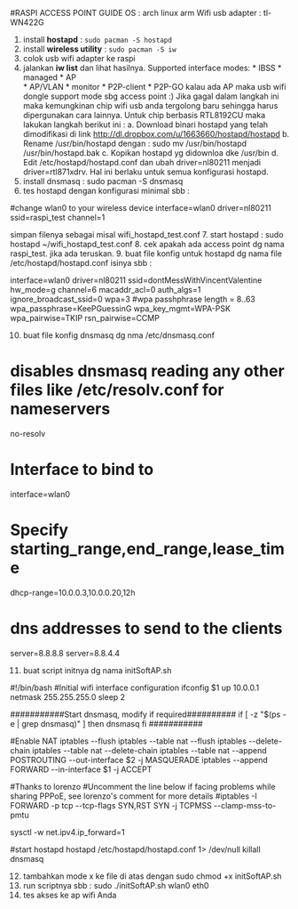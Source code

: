 #RASPI ACCESS POINT GUIDE
OS					: arch linux arm
Wifi usb adapter 	: tl-WN422G

1. install **hostapd** 			: `sudo pacman -S hostapd`
2. install **wireless utility** 	: `sudo pacman -S iw`
3. colok usb wifi adapter ke raspi
4. jalankan **iw list** dan lihat hasilnya.
	Supported interface modes:
	                 * IBSS
	                 * managed
	                 * AP			
	                 * AP/VLAN
	                 * monitor
	                 * P2P-client
	                 * P2P-GO
kalau ada AP maka usb wifi dongle support mode sbg access point :)
Jika gagal dalam langkah ini maka kemungkinan chip wifi usb anda tergolong baru sehingga harus dipergunakan cara lainnya. Untuk chip berbasis RTL8192CU maka lakukan langkah berikut ini :
a.	Download binari hostapd yang telah dimodifikasi di link http://dl.dropbox.com/u/1663660/hostapd/hostapd
b.	Rename /usr/bin/hostapd dengan : sudo mv /usr/bin/hostapd /usr/bin/hostapd.bak
c.	Kopikan hostapd yg didownloa dke /usr/bin
d.	Edit /etc/hostapd/hostapd.conf dan ubah driver=nl80211 menjadi driver=rtl871xdrv. Hal ini berlaku untuk semua konfigurasi hostapd.
5. install dnsmasq	: sudo pacman -S dnsmasq
6. tes hostapd dengan konfigurasi minimal sbb :

#change wlan0 to your wireless device
interface=wlan0
driver=nl80211
ssid=raspi_test
channel=1

simpan filenya sebagai misal wifi_hostapd_test.conf
7. start hostapd	: sudo hostapd ~/wifi_hostapd_test.conf
8. cek apakah ada access point dg nama raspi_test. jika ada teruskan.
9. buat file konfig untuk hostapd dg nama file /etc/hostapd/hostapd.conf 
isinya sbb :

interface=wlan0
driver=nl80211
ssid=dontMessWithVincentValentine
hw_mode=g
channel=6
macaddr_acl=0
auth_algs=1
ignore_broadcast_ssid=0
wpa=3
#wpa passhphrase length = 8..63
wpa_passphrase=KeePGuessinG
wpa_key_mgmt=WPA-PSK
wpa_pairwise=TKIP
rsn_pairwise=CCMP

10. buat file konfig dnsmasq dg nma /etc/dnsmasq.conf

# disables dnsmasq reading any other files like /etc/resolv.conf for nameservers
no-resolv
# Interface to bind to
interface=wlan0
# Specify starting_range,end_range,lease_time
dhcp-range=10.0.0.3,10.0.0.20,12h
# dns addresses to send to the clients
server=8.8.8.8
server=8.8.4.4

11. buat script initnya dg nama initSoftAP.sh

#!/bin/bash
#Initial wifi interface configuration
ifconfig $1 up 10.0.0.1 netmask 255.255.255.0
sleep 2
 
###########Start dnsmasq, modify if required##########
if [ -z "$(ps -e | grep dnsmasq)" ]
then
 dnsmasq
fi
###########
 
#Enable NAT
iptables --flush
iptables --table nat --flush
iptables --delete-chain
iptables --table nat --delete-chain
iptables --table nat --append POSTROUTING --out-interface $2 -j MASQUERADE
iptables --append FORWARD --in-interface $1 -j ACCEPT
 
#Thanks to lorenzo
#Uncomment the line below if facing problems while sharing PPPoE, see lorenzo's comment for more details
#iptables -I FORWARD -p tcp --tcp-flags SYN,RST SYN -j TCPMSS --clamp-mss-to-pmtu
 
sysctl -w net.ipv4.ip_forward=1
 
#start hostapd
hostapd /etc/hostapd/hostapd.conf 1> /dev/null
killall dnsmasq

12. tambahkan mode x ke file di atas dengan sudo chmod +x initSoftAP.sh
13. run scriptnya sbb : sudo ./initSoftAP.sh wlan0 eth0
14. tes akses ke ap wifi Anda
